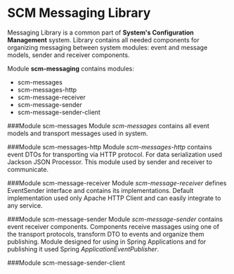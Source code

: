 SCM Messaging Library
====================

Messaging Library is a common part of **System's Configuration Management** system.
Library contains all needed components for organizing messaging between system modules: event and message models,
sender and receiver components.

Module **scm-messaging** contains modules:

* scm-messages
* scm-messages-http
* scm-message-receiver
* scm-message-sender
* scm-message-sender-client

###Module scm-messages
Module _scm-messages_ contains all event models and transport messages used in system.

###Module scm-messages-http
Module _scm-messages-http_ contains event DTOs for transporting via HTTP protocol.
For data serialization used Jackson JSON Processor. This module used by sender and receiver to communicate.

###Module scm-message-receiver
Module _scm-message-receiver_ defines EventSender interface and contains its implementations.
Default implementation used only Apache HTTP Client and can easily integrate to any service.

###Module scm-message-sender
Module _scm-message-sender_ contains event receiver components. Components receive massages using one of the 
transport protocols, transform DTO to events and organize them publishing.
Module designed for using in Spring Applications and for publishing it used Spring _ApplicationEventPublisher_.

###Module scm-message-sender-client
